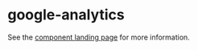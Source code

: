 google-analytics
================

See the [component landing page](http://googlewebcomponents.github.io/google-analytics) for more information.
